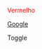 <style>
.red {
color: red;
}
</style>

<p class="red"> Vermelho</p>

<a href="google.com" target="_blank">Google</a>

<span class="toggle">Toggle</span>

<script>
span = document.querySelector(".toggle");
p = document.querySelector(".red");

span.addEventListener("click", () =>
p.classList.remove("red"));
</script>
